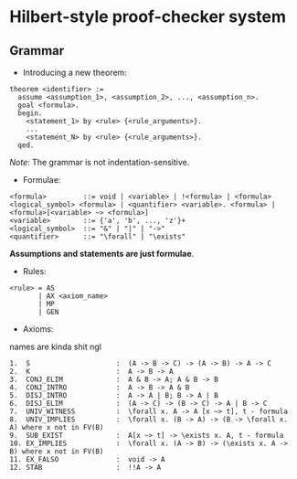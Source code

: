 # Hilbert-style proof-checker system

## Grammar

- Introducing a new theorem:

```
theorem <identifier> :=
  assume <assumption_1>, <assumption_2>, ..., <assumption_n>.
  goal <formula>.
  begin.
    <statement_1> by <rule> {<rule_arguments>}.
    ...
    <statement_N> by <rule> {<rule_arguments>}.
  qed.
```

*Note*: The grammar is not indentation-sensitive.

- Formulae:

```
<formula>         ::= void | <variable> | !<formula> | <formula> <logical_symbol> <formula> | <quantifier> <variable>. <formula> | <formula>[<variable> ~> <formula>]
<variable>        ::= {'a', 'b', ..., 'z'}+
<logical_symbol>  ::= "&" | "|" | "->"
<quantifier>      ::= "\forall" | "\exists"
```

**Assumptions and statements are just formulae**.

- Rules:

```
<rule> = AS
       | AX <axiom_name>
       | MP
       | GEN 
```

- Axioms:

names are kinda shit ngl

```
1.  S                     :  (A -> B -> C) -> (A -> B) -> A -> C
2.  K                     :  A -> B -> A
3.  CONJ_ELIM             :  A & B -> A; A & B -> B
4.  CONJ_INTRO            :  A -> B -> A & B
5.  DISJ_INTRO            :  A -> A | B; B -> A | B
6.  DISJ_ELIM             :  (A -> C) -> (B -> C) -> A | B -> C
7.  UNIV_WITNESS          :  \forall x. A -> A [x ~> t], t - formula
8.  UNIV_IMPLIES          :  \forall x. (B -> A) -> (B -> \forall x. A) where x not in FV(B)
9.  SUB_EXIST             :  A[x ~> t] -> \exists x. A, t - formula
10. EX_IMPLIES            :  \forall x. (A -> B) -> (\exists x. A -> B) where x not in FV(B)
11. EX_FALSO              :  void -> A
12. STAB                  :  !!A -> A
```
